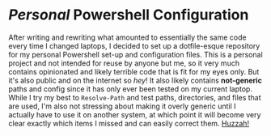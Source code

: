 # *Personal* Powershell Configuration
After writing and rewriting what amounted to essentially the same code every time I changed laptops, I decided to set up a dotfile-esque repository for my personal Powershell set-up and configuration files. This is a personal project and not intended for reuse by anyone but me, so it very much contains opinionated and likely terrible code that is fit for my eyes only. But it's also public and on the internet so _hey_! It also likely contains **not-generic** paths and config since it has only ever been tested on my current laptop. While I try my best to `Resolve-Path` and test paths, directories, and files that are used, I'm also not stressing about making it overly generic until I actually have to use it on another system, at which point it will become very clear exactly which items I missed and can easily correct them. <ins>Huzzah!</ins>